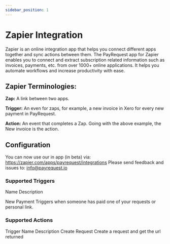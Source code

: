 ```yaml
---
sidebar_position: 1
---
```


# Zapier Integration

Zapier is an online integration app that helps you connect different apps together and sync actions between them. The PayRequest app for Zapier enables you to connect and extract subscription related information such as invoices, payments, etc. from over 1000+ online applications. It helps you automate workflows and increase productivity with ease.

## Zapier Terminologies:

**Zap:** A link between two apps.

**Trigger:** An even for zaps, for example, a new invoice in Xero for every new payment in PayRequest.

**Action:** An event that completes a Zap. Going with the above example, the New invoice is the action.


## Configuration

You can now use our in app (in beta) via: https://zapier.com/apps/payrequest/integrations
Please send feedback and issues to: info@payrequest.io

### Supported Triggers
Name     Description

New Payment    Triggers when someone has paid one of your requests or personal link.


### Supported Actions
Trigger Name       Description
Create Request     Create a request and get the url returned


